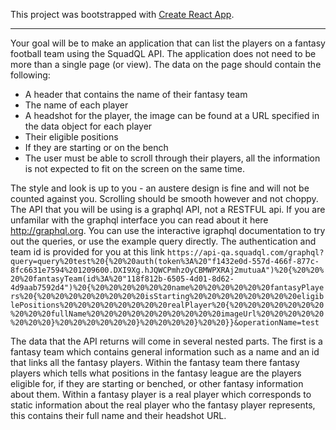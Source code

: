 This project was bootstrapped with [Create React App](https://github.com/facebookincubator/create-react-app).

---

Your goal will be to make an application that can list the players on a fantasy football team using the SquadQL API. The application does not need to be more than a single page (or view). The data on the page should contain the following:

* A header that contains the name of their fantasy team
* The name of each player
* A headshot for the player, the image can be found at a URL specified in the data object for each player
* Their eligible positions
* If they are starting or on the bench
* The user must be able to scroll through their players, all the information is not expected to fit on the screen on the same time.

The style and look is up to you - an austere design is fine and will not be counted against you. Scrolling should be smooth however and not choppy.
The API that you will be using is a graphql API, not a RESTFUL api. If you are unfamilar with the graphql interface you can read about it here http://graphql.org. You can use the interactive igraphql documentation to try out the queries, or use the example query directly. The authentication and team id is provided for you at this link
`https://api-qa.squadql.com/graphql?query=query%20test%20{%20%20auth(token%3A%20"f1432e0d-557d-466f-877c-8fc6631e7594%201209600.DXI9Xg.hJQWCPmhzOyCBMWPXRAj2mutuaA")%20{%20%20%20%20fantasyTeam(id%3A%20"118f812b-6505-4d01-8d62-4d9aab7592d4")%20{%20%20%20%20%20%20name%20%20%20%20%20%20fantasyPlayers%20{%20%20%20%20%20%20%20%20isStarting%20%20%20%20%20%20%20%20eligiblePositions%20%20%20%20%20%20%20%20realPlayer%20{%20%20%20%20%20%20%20%20%20%20fullName%20%20%20%20%20%20%20%20%20%20imageUrl%20%20%20%20%20%20%20%20}%20%20%20%20%20%20}%20%20%20%20}%20%20}}&operationName=test`

The data that the API returns will come in several nested parts. The first is a fantasy team which contains general information such as a name and an id that links all the fantasy players. Within the fantasy team there fantasy players which tells what positions in the fantasy league are the players eligible for, if they are starting or benched, or other fantasy information about them. Within a fantasy player is a real player which corresponds to static information about the real player who the fantasy player represents, this contains their full name and their headshot URL.
